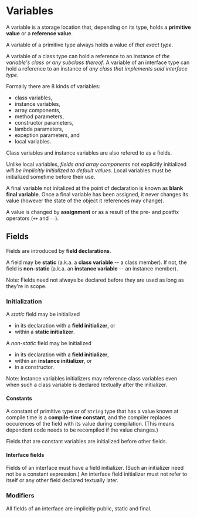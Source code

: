 
Variables
=========

A variable is a storage location that, depending on its type, holds a __primitive value__ or a __reference value__.

A variable of a primitive type always holds a value of *that exact type*.

A variable of a class type can hold a reference to an instance of *the variable's class or any subclass thereof*. A variable of an interface type can hold a reference to an instance of *any class that implements said interface type*.

Formally there are 8 kinds of variables:

- class variables,
- instance variables,
- array components,
- method parameters,
- constructor parameters,
- lambda parameters,
- exception parameters, and
- local variables.
 
Class variables and instance variables are also refered to as a fields.

Unlike local variables, *fields and array components* not explicitly initialized *will be implicitly initialized to default values*. Local variables must be initialized sometime before their use.

A final variable not initalized at the point of declaration is known as __blank final variable__. Once a final variable has been assigned, it never changes its value (however the state of the object it references may change).

A value is changed by __assignment__ or as a result of the pre- and postfix operators (`++` and `--`).


Fields
------

Fields are introduced by __field declarations__.

A field may be __static__ (a.k.a. a __class variable__ -- a class member). If not, the field is __non-static__ (a.k.a. an __instance variable__ -- an instance member).

Note: Fields need not always be declared before they are used as long as they're in scope.


### Initialization

A _static_ field may be initialized

* in its declaration with a __field initializer__, or
* within a __static initializer__.

A _non-static_ field may be initialized 

* in its declaration with a __field initializer__,
* within an __instance initializer__, or
* in a constructor.

Note: Instance variables initializers may reference class variables even when such a class variable is declared textually after the initializer.


#### Constants

A constant of primitive type or of `String` type that has a value known at compile time is a __compile-time constant__, and the compiler replaces occurences of the field with its value during compilation. (This means dependent code needs to be recompiled if the value changes.)

Fields that are constant variables are initialized before other fields.


#### Interface fields

Fields of an interface must have a field initializer. (Such an initializer need not be a constant expression.) An interface field initializer must not refer to itself or any other field declared textually later.


### Modifiers

All fields of an interface are implicitly public, static and final.


